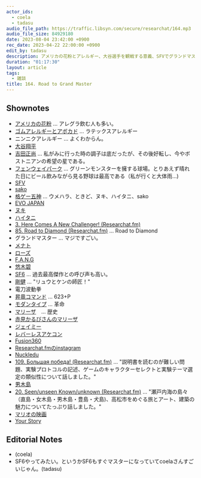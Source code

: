 ```yaml
---
actor_ids:
  - coela
  - tadasu
audio_file_path: https://traffic.libsyn.com/secure/researchat/164.mp3 
audio_file_size: 84929180
date: 2023-08-04 23:42:00 +0900
rec_date: 2023-04-22 22:00:00 +0900
edit_by: tadasu
description: アメリカの花粉とアレルギー、大谷選手を観戦する意義、SFVでグランドマスターに到達、ゲームのオンラインコミュニティー、学習のサイクル・方法について話しました。
duration: "01:17:30"
layout: article
tags:
  - 雑談
title: 164. Road to Grand Master
---
```


## Shownotes
- [アメリカの花粉](https://chuzainikki.com/?p=1849) ... アレグラ飲む人も多い。
- [ゴムアレルギーとアボカド](https://uwb01.bml.co.jp/allergy/topics.html) ... ラテックスアレルギー
- ニンニクアレルギー ... よくわからん。
- [大谷翔平](https://en.wikipedia.org/wiki/Shohei_Ohtani)
- [吉田正尚](https://ja.wikipedia.org/wiki/%E5%90%89%E7%94%B0%E6%AD%A3%E5%B0%9A) ... 私がみに行った時の調子は底だったが、その後好転し、今やボストニアンの希望の星である。
- [フェンウェイパーク](https://ja.wikipedia.org/wiki/%E3%83%95%E3%82%A7%E3%83%B3%E3%82%A6%E3%82%A7%E3%82%A4%E3%83%BB%E3%83%91%E3%83%BC%E3%82%AF) ... グリーンモンスターを擁する球場。とりあえず晴れた日にビール飲みながら見る野球は最高である（私が行くと大体雨...)
- [SFV](https://en.wikipedia.org/wiki/Street_Fighter_V)
- [sako](https://twitter.com/sakonoko)
- [格ゲー五神](https://dic.nicovideo.jp/a/%E6%A0%BC%E3%82%B2%E3%83%BC%E4%BA%94%E7%A5%9E) ... ウメハラ、ときど、ヌキ、ハイタニ、sako
- [EVO JAPAN](https://www.evojapan.gg/?lng=en)
- [ヌキ](https://twitter.com/nuki2)
- [ハイタニ](https://twitter.com/hai090)
- [3. Here Comes A New Challenger! (Researchat.fm)](https://researchat.fm/episode/3)
- [85. Road to Diamond (Researchat.fm)](https://researchat.fm/episode/85)  ... Road to Diamond
- グランドマスター ... マジですごい。
- [メナト](https://game.capcom.com/cfn/sfv/character/menat)
- [ローズ](https://game.capcom.com/cfn/sfv/character/rose)
- [F.A.N.G](https://game.capcom.com/cfn/sfv/character/fang)
- [悠木碧](https://ja.wikipedia.org/wiki/%E6%82%A0%E6%9C%A8%E7%A2%A7)
- [SF6](https://www.streetfighter.com/6) ... 過去最高傑作との呼び声も高い。
- [剛健](https://game.capcom.com/cfn/sfv/column/100925) ... "リュウとケンの師匠！"
- 電刀波動拳
- [昇竜コマンド](https://gamer2.jp/post/syouryuucommand/) ... 623+P
- [モダンタイプ](https://jp.ign.com/street-fighter-6/60067/news/6) ... 革命
- [マリーザ](https://www.streetfighter.com/6/ja-jp/character/marisa)　... 歴史
- [赤見かるびさんのマリーザ](https://www.youtube.com/watch?v=0XWrzw5S7nQ&ab_channel=%E8%B5%A4%E8%A6%8B%E3%81%8B%E3%82%8B%E3%81%B3%2FKarubiAkami)
- [ジェイミー](https://www.streetfighter.com/6/ja-jp/character/jamie)
- [レバーレスアケコン](https://goziline.com/archives/47667)
- [Fusion360](https://www.autodesk.com/products/fusion-360/overview)
- [Researchat.fmのinstagram](https://www.instagram.com/researchat.fm/)
- [Nuckledu](https://liquipedia.net/fighters/NuckleDu)
- [109. Большая победа! (Researchat.fm)](https://researchat.fm/episode/109) ... "説明書を読むのが難しい問題、実験プロトコルの記述、ゲームのキャラクターセレクトと実験テーマ選定の類似性について話しました。"
- [男木島](https://www.my-kagawa.jp/shimatabi/feature/shimatabi/ogijima)
- [20. Seen/unseen Known/unknown (Researchat.fm)](https://researchat.fm/episode/20) ... "瀬戸内海の島々（直島・女木島・男木島・豊島・犬島)、高松市をめぐる旅とアート、建築の魅力についてたっぷり話しました。"
- [マリオの映画](https://www.nintendo.co.jp/smbmovie/)
- [Your Story](https://en.wikipedia.org/wiki/Dragon_Quest:_Your_Story)

## Editorial Notes
- (coela)
- SF6やってみたい。というかSF6もすぐマスターになっていてcoelaさんすごいじゃん。(tadasu)
